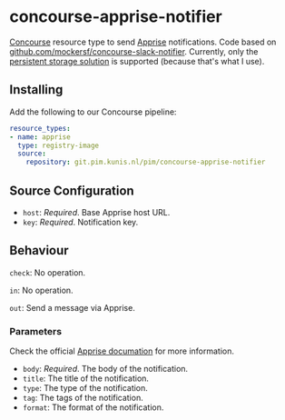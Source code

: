 # concourse-apprise-notifier

[Concourse](https://concourse-ci.org/) resource type to send [Apprise](https://github.com/caronc/apprise) notifications.
Code based on [github.com/mockersf/concourse-slack-notifier](https://github.com/mockersf/concourse-slack-notifier).
Currently, only the [persistent storage solution](https://github.com/caronc/apprise-api#persistent-storage-solution) is supported (because that's what I use).

## Installing

Add the following to our Concourse pipeline:
```yaml
resource_types:
- name: apprise
  type: registry-image
  source:
    repository: git.pim.kunis.nl/pim/concourse-apprise-notifier
```

## Source Configuration

- `host`: _Required_. Base Apprise host URL.
- `key`: _Required_. Notification key.

## Behaviour

`check`: No operation.

`in`: No operation.

`out`: Send a message via Apprise.

### Parameters

Check the official [Apprise documation](https://github.com/caronc/apprise-api#persistent-storage-solution) for more information.

- `body`: _Required_. The body of the notification.
- `title`: The title of the notification.
- `type`: The type of the notification.
- `tag`: The tags of the notification.
- `format`: The format of the notification.
